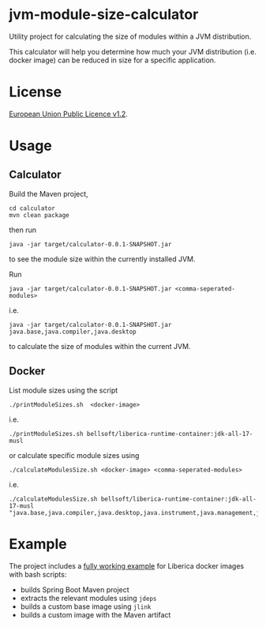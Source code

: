 # jvm-module-size-calculator
Utility project for calculating the size of modules within a JVM distribution.

This calculator will help you determine how much your JVM distribution (i.e. docker image) can be reduced in size for a specific application.

# License
[European Union Public Licence v1.2](https://eupl.eu/).

# Usage

## Calculator
Build the Maven project, 

```
cd calculator
mvn clean package
```

then run 

```
java -jar target/calculator-0.0.1-SNAPSHOT.jar
```

to see the module size within the currently installed JVM.

Run

```
java -jar target/calculator-0.0.1-SNAPSHOT.jar <comma-seperated-modules>
```

i.e.

```
java -jar target/calculator-0.0.1-SNAPSHOT.jar java.base,java.compiler,java.desktop
```

to calculate the size of modules within the current JVM.

## Docker
List module sizes using the script

```
./printModuleSizes.sh  <docker-image> 
```

i.e.

```
./printModuleSizes.sh bellsoft/liberica-runtime-container:jdk-all-17-musl
```

or calculate specific module sizes using

```
./calculateModulesSize.sh <docker-image> <comma-seperated-modules>
```

i.e.

```
./calculateModulesSize.sh bellsoft/liberica-runtime-container:jdk-all-17-musl "java.base,java.compiler,java.desktop,java.instrument,java.management,java.naming,java.net.http,java.prefs,java.rmi,java.scripting,java.security.jgss,java.security.sasl,java.sql,java.xml.crypto,jdk.httpserver,jdk.jfr,jdk.unsupported,jdk.xml.dom"
```

# Example
The project includes a [fully working example](images/liberica) for Liberica docker images with bash scripts:

 * builds Spring Boot Maven project
 * extracts the relevant modules using `jdeps`
 * builds a custom base image using `jlink`
 * builds a custom image with the Maven artifact 




